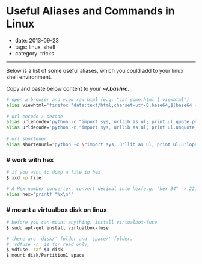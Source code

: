 # Useful Aliases and Commands in Linux

- date: 2013-09-23
- tags: linux, shell
- category: tricks

----------------------------

Below is a list of some useful aliases, which you could add to your linux shell environment.

Copy and paste below content to your __*~/.bashrc*__.

<!--script src="https://gist.github.com/terryoy/6374725.js"></script-->

```bash
# open a browser and view raw html (e.g. "cat some.html | viewhtml")
alias viewhtml='firefox "data:text/html;charset=utf-8;base64,$(base64 -w 0 <&0)"'
 
# url encode / decode
alias urlencode='python -c "import sys, urllib as ul; print ul.quote_plus(sys.argv[1])"'
alias urldecode='python -c "import sys, urllib as ul; print ul.unquote_plus(sys.argv[1])"'
  
# url shortener
alias shortenurl="python -c \"import sys, urllib as ul; print ul.urlopen('http://tinyurl.com/api-create.php?url=%s' % ul.quote_plus(sys.argv[1])).readline()\""

```

### # work with hex

```bash
# if you want to dump a file in hex
$ xxd -p file

# A Hex number convertor, convert decimal into hex(e.g. "hex 34" -> 22)
alias hex='printf "%x\n"'
```

### # mount a virtualbox disk on linux

```bash
# before you can mount anything, install virtualbox-fuse
$ sudo apt-get install virtualbox-fuse

# there are 'disk/' folder and 'space/' folder.
# 'vdfuse -r' is for read only,
$ vdfuse -raf $1 disk
$ mount disk/Partition1 space

```
